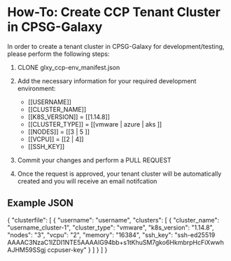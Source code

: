 # How-To: Create CCP Tenant Cluster in CPSG-Galaxy

In order to create a tenant cluster in CPSG-Galaxy for development/testing, please perform the following steps:

 1. CLONE glxy_ccp-env_manifest.json
 
 2. Add the necessary information for your required development environment:
 
	- [[USERNAME]]
	- [[CLUSTER_NAME]]
	- [[K8S_VERSION]] = [[1.14.8]]
	- [[CLUSTER_TYPE]] = [[vmware | azure | aks ]]
	- [[NODES]] = [[3 | 5 ]]
	- [[VCPU]] = [[2 | 4]]
	- [[SSH_KEY]]
  
3. Commit your changes and perform a PULL REQUEST

4. Once the request is approved, your tenant cluster will be automatically created and you will receive an email notifcation  

## Example JSON

{
    "clusterfile": [
        {
            "username": "username",
            "clusters": [
                {
                    "cluster_name": "username_cluster-1",
                    "cluster_type": "vmware",
                    "k8s_version": "1.14.8",
                    "nodes": "3",
                    "vcpu": "2",
                    "memory": "16384",
                    "ssh_key": "ssh-ed25519 AAAAC3NzaC1lZDI1NTE5AAAAIG94bb+s1tKhuSM7gko6HkmbrpHcFiXwwhAJHM59SSgj ccpuser-key"
                }
            ]
        }
    ]
}

